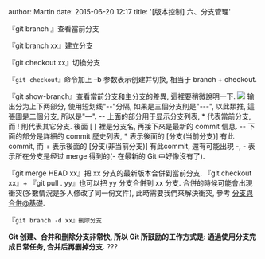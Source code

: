 author: Martin
date: 2015-06-20 12:17
title: '[版本控制] 六、分支管理'

『git branch 』查看當前分支

『git branch xx』建立分支

『git checkout xx』切換分支

『`git checkout』`命令加上 –b 参数表示创建并切换, 相当于 branch + checkout.

『git show-branch』查看當前分支和主分支的差異, 這裡要稍微說明一下.
![](http://i57.tinypic.com/9zytf7.jpg)
输出分为上下两部分, 使用短划线"--"分隔, 如果是三個分支則是"---", 以此類推, 這張圖是二個分支, 所以是"—".
-- 上面的部分用于显示分支列表, * 代表當前分支, 而 ! 則代表其它分支. 後面 [ ] 裡是分支名, 再接下來是最新的 commit 信息.
-- 下面的部分是詳細的 commit 歷史列表, * 表示後面的 [分支(当前分支)] 有此 commit, 而 + 表示後面的 [分支(非当前分支)] 有此commit, 還有可能出現 -, - 表示所在分支是经过 merge 得到的(- 在最新的 Git 中好像沒有了).

『git merge HEAD xx』把 xx 分支的最新版本合併到當前分支.
『git checkout xx』+ 『git pull . yy』也可以把 yy 分支合併到 xx 分支.
合併的時候可能會出現衝突(多數情況是多人修改了同一份文件), 此時需要我們來解決衝突, 參考 [分支與合併@基礎](http://gitbook.liuhui998.com/3_3.html).

『`git branch -d xx』刪除分支`

**Git 创建、合并和删除分支非常快, 所以 Git 所鼓励的工作方式是: 通過使用分支完成日常任务, 合并后再删掉分支.**
???
